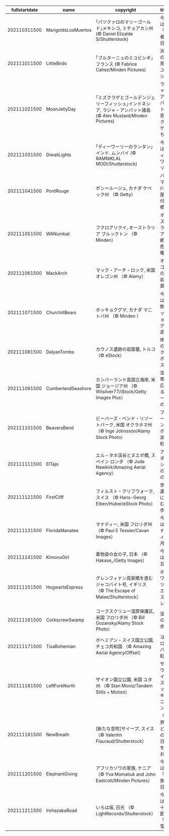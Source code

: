 |fullstartdate|name|copyright|title|image|
|--|--|--|--|--|
202110311500|MarigoldsLosMuertos|｢パツクァロのマリーゴールド｣メキシコ, ミチョアカン州 (© Daniel Elizalde S/Shutterstock)|今日は「死者の日」|![](/ja-JP/2021/11/202110311500MarigoldsLosMuertos.jpg)|
202111011500|LittleBirds|｢ブルターニュのミユビシギ｣フランス (© Fabrice Cahez/Minden Pictures)|浜辺の野鳥ミユビシギ|![](/ja-JP/2021/11/202111011500LittleBirds.jpg)|
202111021500|MoonJellyDay|｢ミズクラゲとゴールデンジェリーフィッシュ｣インドネシア, ラジャ・アンパット諸島  (© Alex Mustard/Minden Pictures)|ラジャ・アンパット諸島のクラゲたち|![](/ja-JP/2021/11/202111021500MoonJellyDay.jpg)|
202111031500|DiwaliLights|｢ディーワーリーのランタン｣インド. ムンバイ  (© RAMNIKLAL MODI/Shutterstock)|今日はディーワーリー|![](/ja-JP/2021/11/202111031500DiwaliLights.jpg)|
202111041500|PontRouge|ポン＝ルージュ,  カナダ ケベック州 （© Getty）|パルマー川の屋根付き橋|![](/ja-JP/2021/11/202111041500PontRouge.jpg)|
202111051500|WANumbat|フクロアリクイ, オーストラリア ブルックトン （© Minden）|オーストラリアの絶滅危惧種|![](/ja-JP/2021/11/202111051500WANumbat.jpg)|
202111061500|MackArch|マック・アーチ・ロック, 米国 オレゴン州 （© Alamy）|オレゴンの奇岩の風景|![](/ja-JP/2021/11/202111061500MackArch.jpg)|
202111071500|ChurchillBears|ホッキョクグマ, カナダ マニトバ州 （© Minden ）|今週は国際ホッキョクグマ週間|![](/ja-JP/2021/11/202111071500ChurchillBears.jpg)|
202111081500|DalyanTombs|カウノス遺跡の岩窟墓,  トルコ （© eStock）|岸壁のネクロポリス|![](/ja-JP/2021/11/202111081500DalyanTombs.jpg)|
202111091500|CumberlandSeashore|カンバーランド島国立海岸, 米国 ジョージア州 （© Wilsilver77/iStock/Getty Images Plus）|湿地帯に広がるオークの森|![](/ja-JP/2021/11/202111091500CumberlandSeashore.jpg)|
202111101500|BeaversBend|ビーバーズ・ベンド・リゾートパーク, 米国 オクラホマ州 （© Inge Johnsson/Alamy Stock Photo）|ブロークン・ボウ湖の紅葉|![](/ja-JP/2021/11/202111101500BeaversBend.jpg)|
202111111500|ElTajo|エル・タホ渓谷とヌエボ橋, スペイン ロンダ （© Jude Newkirk/Amazing Aerial Agency）|アンダルシアの崖の街|![](/ja-JP/2021/11/202111111500ElTajo.jpg)|
202111121500|FirstCliff|フィルスト・クリフウォーク, スイス （© Hans-Georg Eiben/Huber/eStock Photo）|世界遺産に臨む遊歩道|![](/ja-JP/2021/11/202111121500FirstCliff.jpg)|
202111131500|FloridaManatee|マナティー, 米国 フロリダ州 （© Paul E Tessier/Cavan Images）|今月はマナティー月間|![](/ja-JP/2021/11/202111131500FloridaManatee.jpg)|
202111141500|KimonoGirl|着物姿の女の子, 日本 （© Hakase_/Getty Images）|今日は七五三|![](/ja-JP/2021/11/202111141500KimonoGirl.jpg)|
202111151500|HogwartsExpress|グレンフィナン高架橋を進むジャコバイト号, イギリス （© The Escape of Malee/Shutterstock）|ホグワーツ・エクスプレス|![](/ja-JP/2021/11/202111151500HogwartsExpress.jpg)|
202111161500|CorkscrewSwamp|コークスクリュー湿原保護区, 米国 フロリダ州 （© Bill Gozansky/Alamy Stock Photo）|湿原の遊歩道|![](/ja-JP/2021/11/202111161500CorkscrewSwamp.jpg)|
202111171500|TisaBohemian|ボヘミアン・スイス国立公園, チェコ共和国 （© Amazing Aerial Agency/Offset）|ヨーロッパの紅葉|![](/ja-JP/2021/11/202111171500TisaBohemian.jpg)|
202111181500|LeftForkNorth|ザイオン国立公園, 米国 ユタ州 （© Stan Moniz/Tandem Stills + Motion）|サブウェイ・スロットキャニオン|![](/ja-JP/2021/11/202111181500LeftForkNorth.jpg)|
202111191500|NewBreath|[新たな息吹]サイープ, スイス （© Valentin Flauraud/Shutterstock）|「世界子どもの日」を祝おう|![](/ja-JP/2021/11/202111191500NewBreath.jpg)|
202111201500|ElephantGiving|アフリカゾウの家族, ケニア （© Yva Momatiuk and John Eastcott/Minden Pictures）|今日は「家族の日」|![](/ja-JP/2021/11/202111201500ElephantGiving.jpg)|
202111211500|IrohazakaRoad|いろは坂, 日光 （© LightRecords/Shutterstock）|今日は二十四節気「小雪」|![](/ja-JP/2021/11/202111211500IrohazakaRoad.jpg)|
